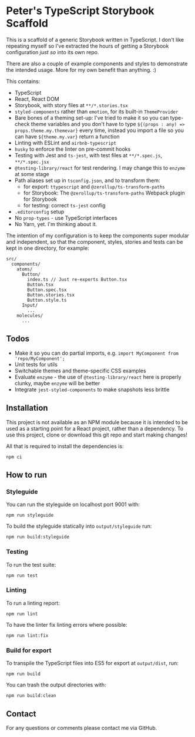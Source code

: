 # Peter's TypeScript Storybook Scaffold

This is a scaffold of a generic Storybook written in TypeScript. I don't like repeating myself so I've extracted the hours of getting a Storybook configuration *just so* into its own repo.

There are also a couple of example components and styles to demonstrate the intended usage. More for my own benefit than anything. :)

This contains:

* TypeScript
* React, React DOM
* Storybook, with story files at `**/*.stories.tsx`
* `styled-components` rather than `emotion`, for its built-in `ThemeProvider`
* Bare bones of a theming set-up: I've tried to make it so you can type-check theme variables
  and you don't have to type `${(props : any) => props.theme.my.themevar}` every time, instead
  you import a file so you can have `${theme.my.var}` return a function
* Linting with ESLint and `airbnb-typescript`
* `husky` to enforce the linter on pre-commit hooks
* Testing with Jest and `ts-jest`, with test files at `**/*.spec.js`, `**/*.spec.jsx`
* `@testing-library/react` for test rendering. I may change this to `enzyme` at some stage
* Path aliases set up in `tsconfig.json`, and to transform them:
  * for export: `ttypescript` and `@zerollup/ts-transform-paths`
  * for Storybook: The `@zerollup/ts-transform-paths` Webpack plugin for Storybook
  * for testing: correct `ts-jest` config
* `.editorconfig` setup
* No `prop-types` - use TypeScript interfaces
* No Yarn, yet. I'm thinking about it.

The intention of my configuration is to keep the components super modular and independent, so that the component, styles, stories and tests can be kept in one directory, for example:

    src/
      components/
        atoms/
          Button/
            index.ts // Just re-exports Button.tsx
            Button.tsx
            Button.spec.tsx
            Button.stories.tsx
            Button.style.ts
          Input/
            ...
        molecules/
          ...

## Todos

* Make it so you can do partial imports, e.g. `import MyComponent from 'repo/MyComponent';`
* Unit tests for utils
* Switchable themes and theme-specific CSS examples
* Evaluate `enzyme` - the use of `@testing-library/react` here is properly clunky, maybe `enzyme` will be better
* Integrate `jest-styled-components` to make snapshots less brittle

## Installation

This project is not available as an NPM module because it is intended to be used as a starting point for a React project, rather than a dependency. To use this project, clone or download this git repo and start making changes!

All that is required to install the dependencies is:

    npm ci

## How to run

### Styleguide

You can run the styleguide on localhost port 9001 with:

    npm run styleguide

To build the styleguide statically into `output/styleguide` run:

    npm run build:styleguide

### Testing

To run the test suite:

    npm run test

### Linting

To run a linting report:

    npm run lint

To have the linter fix linting errors where possible:

    npm run lint:fix

### Build for export

To transpile the TypeScript files into ES5 for export at `output/dist`, run:

    npm run build

You can trash the output directories with:

    npm run build:clean

## Contact

For any questions or comments please contact me via GitHub.
